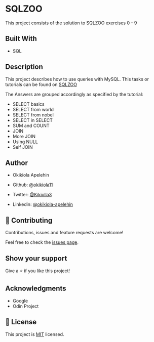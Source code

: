 # SQLZOO
This project consists of the solution to SQLZOO exercises 0 - 9

## Built With
- SQL

## Description
This project describes how to use queries with MySQL. This tasks or tutorials can be found on <a href="https://sqlzoo.net/">SQLZOO</a>

The Answers are grouped accordingly as specified by the tutorial:
- SELECT basics
- SELECT from world
- SELECT from nobel
- SELECT in SELECT
- SUM and COUNT
- JOIN
- More JOIN
- Using NULL
- Self JOIN

## Author
- Okikiola Apelehin

- Github: [@okikiola11](https://github.com/okikiola11)
- Twitter: [@Kikiolla3](https://twitter.com/Kikiolla3)
- Linkedin: [@okikiola-apelehin](https://www.linkedin.com/in/okikiola-apelehin-459008122/)

## 🤝 Contributing

Contributions, issues and feature requests are welcome!

Feel free to check the [issues page](https://github.com/okikiola11/sql-zoo/issues).

## Show your support

Give a ⭐️ if you like this project!

## Acknowledgments

- Google 
- Odin Project

## 📝 License

This project is [MIT](lic.url) licensed.